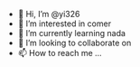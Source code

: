- 👋 Hi, I’m @yi326
- 👀 I’m interested in comer
- 🌱 I’m currently learning nada
- 💞️ I’m looking to collaborate on 
- 📫 How to reach me ...

<!---
yi326/yi326 is a ✨ special ✨ repository because its `README.md` (this file) appears on your GitHub profile.
You can click the Preview link to take a look at your changes.
--->
